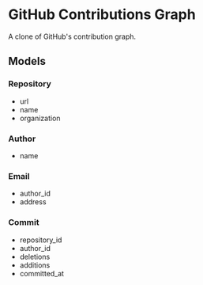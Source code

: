 # GitHub Contributions Graph

A clone of GitHub's contribution graph.

## Models

### Repository

  * url
  * name
  * organization

### Author

  * name

### Email

  * author_id
  * address

### Commit

  * repository_id
  * author_id
  * deletions
  * additions
  * committed_at
